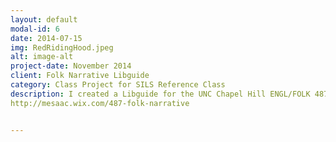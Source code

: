 ```yaml
---
layout: default
modal-id: 6
date: 2014-07-15
img: RedRidingHood.jpeg
alt: image-alt
project-date: November 2014
client: Folk Narrative Libguide
category: Class Project for SILS Reference Class
description: I created a Libguide for the UNC Chapel Hill ENGL/FOLK 487 Folk Narrative Class using the wix.com platform.  I based the resources, suggestions, tips etc. on the syllabus provided to me by the professor. Here is the link to the Libguide.
http://mesaac.wix.com/487-folk-narrative


---
```

